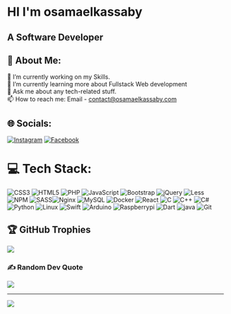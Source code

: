 # HI I'm osamaelkassaby
## A Software Developer
## 💫 About Me:
🔭 I’m currently working on my Skills.<br>🌱 I’m currently learning more about Fullstack Web development<br>💬 Ask me about any tech-related stuff.<br>📫 How to reach me: Email - contact@osamaelkassaby.com<br>

## 🌐 Socials:
[![Instagram](https://img.shields.io/badge/Instagram-%23E4405F.svg?logo=Instagram&logoColor=white)](https://instagram.com/osama_elkassaby) 
[![Facebook](https://img.shields.io/badge/-Facebook-blue)](https://facebook.com/osamaelqassaby)
# 💻 Tech Stack:
![CSS3](https://img.shields.io/badge/css3-%231572B6.svg?style=for-the-badge&logo=css3&logoColor=white) ![HTML5](https://img.shields.io/badge/html5-%23E34F26.svg?style=for-the-badge&logo=html5&logoColor=white) ![PHP](https://img.shields.io/badge/php-%23777BB4.svg?style=for-the-badge&logo=php&logoColor=white) ![JavaScript](https://img.shields.io/badge/javascript-%23323330.svg?style=for-the-badge&logo=javascript&logoColor=%23F7DF1E) ![Bootstrap](https://img.shields.io/badge/bootstrap-%23563D7C.svg?style=for-the-badge&logo=bootstrap&logoColor=white) ![jQuery](https://img.shields.io/badge/jquery-%230769AD.svg?style=for-the-badge&logo=jquery&logoColor=white) ![Less](https://img.shields.io/badge/less-2B4C80?style=for-the-badge&logo=less&logoColor=white)
![NPM](https://img.shields.io/badge/NPM-%23000000.svg?style=for-the-badge&logo=npm&logoColor=white) 
![SASS](https://img.shields.io/badge/SASS-hotpink.svg?style=for-the-badge&logo=SASS&logoColor=white)![Nginx](https://img.shields.io/badge/nginx-%23009639.svg?style=for-the-badge&logo=nginx&logoColor=white) ![MySQL](https://img.shields.io/badge/mysql-%2300f.svg?style=for-the-badge&logo=mysql&logoColor=yellow) ![Docker](https://img.shields.io/badge/docker-%230db7ed.svg?style=for-the-badge&logo=docker&logoColor=white)
![React](https://img.shields.io/badge/React-%23000000.svg?style=for-the-badge&logo=react&logoColor=white) 
![C](https://img.shields.io/badge/-blue.svg?style=for-the-badge&logo=C&logoColor=white)
![C++](https://img.shields.io/badge/C++-blue.svg?style=for-the-badge&logo=cplusplus&logoColor=white)
![C#](https://img.shields.io/badge/CSharp-blue.svg?style=for-the-badge&logo=csharp&logoColor=white)
![Python](https://img.shields.io/badge/Python-yellow.svg?style=for-the-badge&logo=python&logoColor=white)
![Linux](https://img.shields.io/badge/Linux-yellow.svg?style=for-the-badge&logo=linux&logoColor=black)
![Swift](https://img.shields.io/badge/Swift-red.svg?style=for-the-badge&logo=swift&logoColor=black)
![Arduino](https://img.shields.io/badge/Arduino-blue.svg?style=for-the-badge&logo=arduino&logoColor=black)
![Raspberrypi](https://img.shields.io/badge/Raspberrypi-red.svg?style=for-the-badge&logo=raspberrypi&logoColor=white)
![Dart](https://img.shields.io/badge/Dart-white.svg?style=for-the-badge&logo=git&logoColor=blue)
![java](https://img.shields.io/badge/java-red.svg?style=for-the-badge&logo=java&logoColor=blue)
![Git](https://img.shields.io/badge/Git-%23323330.svg?style=for-the-badge&logo=git&logoColor=red)
## 🏆 GitHub Trophies
![](https://github-profile-trophy.vercel.app/?username=osamaelkassaby&theme=darkhub&no-frame=false&no-bg=true&margin-w=4)

### ✍️ Random Dev Quote
![](https://quotes-github-readme.vercel.app/api?type=horizontal&theme=radical)

---
[![](https://visitcount.itsvg.in/api?id=osamaelkassaby&label=Profile%20Views&pretty=false)](https://visitcount.itsvg.in)
